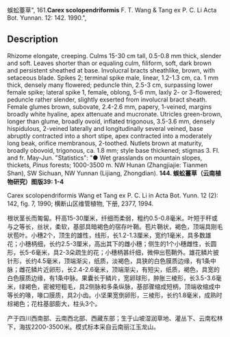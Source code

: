 蜈蚣薹草",
161.**Carex scolopendriformis** F. T. Wang & Tang ex P. C. Li Acta Bot. Yunnan. 12: 142. 1990.",

## Description
Rhizome elongate, creeping. Culms 15-30 cm tall, 0.5-0.8 mm thick, slender and soft. Leaves shorter than or equaling culm, filiform, soft, dark brown and persistent sheathed at base. Involucral bracts sheathlike, brown, with setaceous blade. Spikes 2; terminal spike male, linear, 1.2-1.3 cm, ca. 1 mm thick, densely many flowered; peduncle thin, 2.5-3 cm, surpassing lower female spike; lateral spike 1, female, oblong, 5-6 mm, laxly 2- or 3-flowered; peduncle rather slender, slightly exserted from involucral bract sheath. Female glumes brown, subovate, 2.4-2.6 mm, papery, 1-veined, margins broadly white hyaline, apex attenuate and mucronate. Utricles green-brown, longer than glume, broadly ovoid, inflated trigonous, 3.5-3.6 mm, densely hispidulous, 2-veined laterally and longitudinally several veined, base abruptly contracted into a short stipe, apex contracted into a moderately long beak, orifice membranous, 2-toothed. Nutlets brown at maturity, broadly obovoid, trigonous, ca. 1.8 mm; style base thickened; stigmas 3. Fl. and fr. May-Jun.
  "Statistics": "● Wet grasslands on mountain slopes, thickets, *Pinus* forests; 1000-3500 m. NW Hunan (Zhangjiajie: Tianmen Shan), SW Sichuan, NW Yunnan (Lijiang, Zhongdian).
**144. 蜈蚣薹草（云南植物研究）图版39: 1-4**

Carex scolopendriformis Wang et Tang ex P. C. Li in Acta Bot. Yunn. 12 (2): 142, fig. 7, 1990; 横断山区维管植物, 下册, 2377, 1994.

根状茎长而匍匐。秆高15-30厘米，纤细而柔弱，粗约0.5-0.8毫米。叶短于秆或与之等长，丝状，柔软，基部具暗褐色的宿存叶鞘。苞片鞘状，褐色，顶端具刚毛状苞叶。小穗2个，顶生的雄性，线形，长1.2-1.3厘米，宽约1毫米，具多数雄花；小穗柄细，长约2.5-3厘米，高出其下的雌小穗；侧生的1个小穗雌性，长圆形，长5-6毫米，具2-3朵疏生的花；小穗柄甚纤细，微伸出苞鞘外。雄花鳞片披针形，长约4.5毫米，顶端渐尖，纸质，淡褐色，具狭的白色膜质边缘，有1条中脉；雌花鳞片近卵形，长2.4-2.6毫米，顶端渐尖，有短尖，纸质，褐色，具宽的白色膜质边缘，有1条中脉。果囊长于鳞片，宽卵球形，肿胀三棱形，长3.5-3.6毫米，绿褐色，密被短粗毛，具2侧脉和多条纵脉，基部骤缩成短柄，顶端收缩成中等长的喙，喙口膜质，具2小齿。小坚果宽倒卵形，三棱形，长约1.8毫米，成熟时棕褐色；花柱基部膨大，柱头3个。

产于四川西南部、云南西北部、西藏东部；生于山坡湿润草地、灌丛下、云南松林下，海拔2200-3500米。模式标本采自云南丽江玉龙山。

